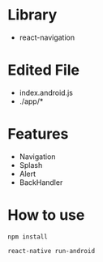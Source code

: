 # Library
- react-navigation
# Edited File
- index.android.js
- ./app/*
# Features
- Navigation
- Splash
- Alert
- BackHandler
# How to use

```
npm install
```

```
react-native run-android
```
